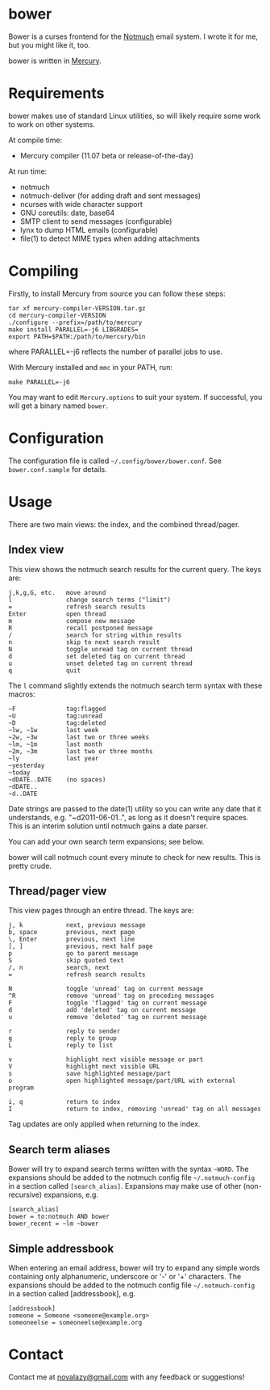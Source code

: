bower
=====

Bower is a curses frontend for the [Notmuch] email system.
I wrote it for me, but you might like it, too.

bower is written in [Mercury].

[Notmuch]: http://notmuchmail.org/
[Mercury]: http://www.cs.mu.oz.au/research/mercury/


Requirements
============

bower makes use of standard Linux utilities, so will likely
require some work to work on other systems.

At compile time:

* Mercury compiler (11.07 beta or release-of-the-day)

At run time:

* notmuch
* notmuch-deliver (for adding draft and sent messages)
* ncurses with wide character support
* GNU coreutils: date, base64
* SMTP client to send messages (configurable)
* lynx to dump HTML emails (configurable)
* file(1) to detect MIME types when adding attachments


Compiling
=========

Firstly, to install Mercury from source you can follow these steps:

    tar xf mercury-compiler-VERSION.tar.gz
    cd mercury-compiler-VERSION
    ./configure --prefix=/path/to/mercury
    make install PARALLEL=-j6 LIBGRADES=
    export PATH=$PATH:/path/to/mercury/bin

where PARALLEL=-j6 reflects the number of parallel jobs to use.

With Mercury installed and `mmc` in your PATH, run:

    make PARALLEL=-j6

You may want to edit `Mercury.options` to suit your system.
If successful, you will get a binary named `bower`.


Configuration
=============

The configuration file is called `~/.config/bower/bower.conf`.
See `bower.conf.sample` for details.


Usage
=====

There are two main views: the index, and the combined thread/pager.

Index view
----------

This view shows the notmuch search results for the current query.
The keys are:

    j,k,g,G, etc.   move around
    l               change search terms ("limit")
    =               refresh search results
    Enter           open thread
    m               compose new message
    R               recall postponed message
    /               search for string within results
    n               skip to next search result
    N               toggle unread tag on current thread
    d               set deleted tag on current thread
    u               unset deleted tag on current thread
    q               quit

The `l` command slightly extends the notmuch search term syntax with these
macros:

    ~F              tag:flagged
    ~U              tag:unread
    ~D              tag:deleted
    ~lw, ~1w        last week
    ~2w, ~3w        last two or three weeks
    ~lm, ~1m        last month
    ~2m, ~3m        last two or three months
    ~ly             last year
    ~yesterday
    ~today
    ~dDATE..DATE    (no spaces)
    ~dDATE..
    ~d..DATE

Date strings are passed to the date(1) utility so you can write any date that
it understands, e.g. "~d2011-06-01..", as long as it doesn't require spaces.
This is an interim solution until notmuch gains a date parser.

You can add your own search term expansions; see below.

bower will call notmuch count every minute to check for new results.
This is pretty crude.


Thread/pager view
-----------------

This view pages through an entire thread.  The keys are:

    j, k            next, previous message
    b, space        previous, next page
    \, Enter        previous, next line
    [, ]            previous, next half page
    p               go to parent message
    S               skip quoted text
    /, n            search, next
    =               refresh search results

    N               toggle 'unread' tag on current message
    ^R              remove 'unread' tag on preceding messages
    F               toggle 'flagged' tag on current message
    d               add 'deleted' tag on current message
    u               remove 'deleted' tag on current message

    r               reply to sender
    g               reply to group
    L               reply to list

    v               highlight next visible message or part
    V               highlight next visible URL
    s               save highlighted message/part
    o               open highlighted message/part/URL with external program

    i, q            return to index
    I               return to index, removing 'unread' tag on all messages

Tag updates are only applied when returning to the index.


Search term aliases
-------------------

Bower will try to expand search terms written with the syntax `~WORD`.
The expansions should be added to the notmuch config file `~/.notmuch-config`
in a section called `[search_alias]`.  Expansions may make use of other
(non-recursive) expansions, e.g.

    [search_alias]
    bower = to:notmuch AND bower
    bower_recent = ~lm ~bower


Simple addressbook
------------------

When entering an email address, bower will try to expand any simple words
containing only alphanumeric, underscore or '-' or '+' characters.
The expansions should be added to the notmuch config file `~/.notmuch-config`
in a section called [addressbook], e.g.

    [addressbook]
    someone = Someone <someone@example.org>
    someoneelse = someoneelse@example.org


Contact
=======

Contact me at novalazy@gmail.com with any feedback or suggestions!

